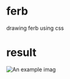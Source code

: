 # ferb
drawing ferb using css

# result
<img src="https://i.imgur.com/e7u5pcH.png" alt="An example imag">
